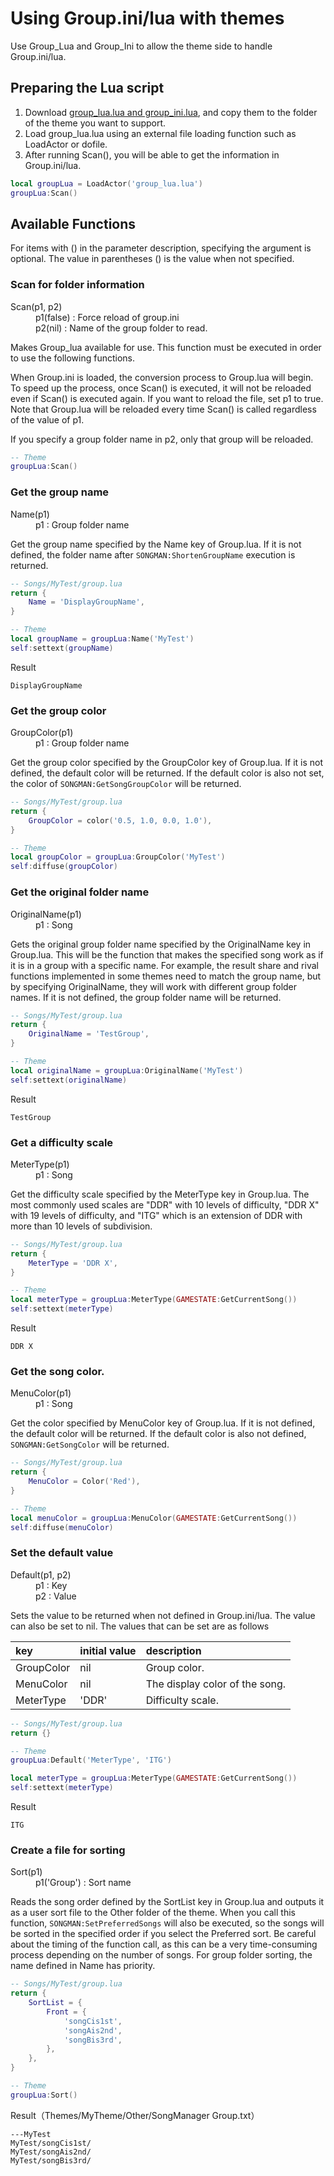 # Using Group.ini/lua with themes

Use Group_Lua and Group_Ini to allow the theme side to handle Group.ini/lua.

## Preparing the Lua script

1. Download [group_lua.lua and group_ini.lua](../../lua), and copy them to the folder of the theme you want to support.
1. Load group_lua.lua using an external file loading function such as LoadActor or dofile.
1. After running Scan(), you will be able to get the information in Group.ini/lua.
```Lua
local groupLua = LoadActor('group_lua.lua')
groupLua:Scan()
```

## Available Functions
For items with () in the parameter description, specifying the argument is optional. The value in parentheses () is the value when not specified.

### Scan for folder information

<dl>
    <dt>Scan(p1, p2)</dt>
    <dd>
        p1(false) : Force reload of group.ini<br>
        p2(nil) : Name of the group folder to read.
    </dd>
</dl>

Makes Group_lua available for use.
This function must be executed in order to use the following functions.

When Group.ini is loaded, the conversion process to Group.lua will begin.
To speed up the process, once Scan() is executed, it will not be reloaded even if Scan() is executed again.
If you want to reload the file, set p1 to true.
Note that Group.lua will be reloaded every time Scan() is called regardless of the value of p1.

If you specify a group folder name in p2, only that group will be reloaded.

```Lua
-- Theme
groupLua:Scan()
```

### Get the group name
<dl>
    <dt>Name(p1)</dt>
    <dd>
        p1 : Group folder name
    </dd>
</dl>

Get the group name specified by the Name key of Group.lua.
If it is not defined, the folder name after `SONGMAN:ShortenGroupName` execution is returned.

```Lua
-- Songs/MyTest/group.lua
return {
    Name = 'DisplayGroupName',
}
```

```Lua
-- Theme
local groupName = groupLua:Name('MyTest')
self:settext(groupName)
```

Result
```Text
DisplayGroupName
```

### Get the group color
<dl>
    <dt>GroupColor(p1)</dt>
    <dd>
        p1 : Group folder name
    </dd>
</dl>

Get the group color specified by the GroupColor key of Group.lua.
If it is not defined, the default color will be returned.
If the default color is also not set, the color of `SONGMAN:GetSongGroupColor` will be returned.

```Lua
-- Songs/MyTest/group.lua
return {
    GroupColor = color('0.5, 1.0, 0.0, 1.0'),
}
```

```Lua
-- Theme
local groupColor = groupLua:GroupColor('MyTest')
self:diffuse(groupColor)
```

### Get the original folder name
<dl>
    <dt>OriginalName(p1)</dt>
    <dd>
        p1 : Song
    </dd>
</dl>

Gets the original group folder name specified by the OriginalName key in Group.lua.
This will be the function that makes the specified song work as if it is in a group with a specific name. For example, the result share and rival functions implemented in some themes need to match the group name, but by specifying OriginalName, they will work with different group folder names.
If it is not defined, the group folder name will be returned.

```Lua
-- Songs/MyTest/group.lua
return {
    OriginalName = 'TestGroup',
}
```

```Lua
-- Theme
local originalName = groupLua:OriginalName('MyTest')
self:settext(originalName)
```

Result
```Text
TestGroup
```

### Get a difficulty scale
<dl>
    <dt>MeterType(p1)</dt>
    <dd>
        p1 : Song
    </dd>
</dl>

Get the difficulty scale specified by the MeterType key in Group.lua.
The most commonly used scales are "DDR" with 10 levels of difficulty, "DDR X" with 19 levels of difficulty, and "ITG" which is an extension of DDR with more than 10 levels of subdivision.

```Lua
-- Songs/MyTest/group.lua
return {
    MeterType = 'DDR X',
}
```

```Lua
-- Theme
local meterType = groupLua:MeterType(GAMESTATE:GetCurrentSong())
self:settext(meterType)
```

Result
```Text
DDR X
```

### Get the song color.
<dl>
    <dt>MenuColor(p1)</dt>
    <dd>
        p1 : Song
    </dd>
</dl>

Get the color specified by MenuColor key of Group.lua.
If it is not defined, the default color will be returned.
If the default color is also not defined, `SONGMAN:GetSongColor` will be returned.

```Lua
-- Songs/MyTest/group.lua
return {
    MenuColor = Color('Red'),
}
```

```Lua
-- Theme
local menuColor = groupLua:MenuColor(GAMESTATE:GetCurrentSong())
self:diffuse(menuColor)
```

### Set the default value
<dl>
    <dt>Default(p1, p2)</dt>
    <dd>
        p1 : Key<br>
        p2 : Value
    </dd>
</dl>

Sets the value to be returned when not defined in Group.ini/lua.
The value can also be set to nil.
The values that can be set are as follows

| key | initial value | description |
:----|:----|:----
| GroupColor | nil | Group color. |
| MenuColor | nil | The display color of the song. |
| MeterType | 'DDR' | Difficulty scale. |

```Lua
-- Songs/MyTest/group.lua
return {}
```

```Lua
-- Theme
groupLua:Default('MeterType', 'ITG')

local meterType = groupLua:MeterType(GAMESTATE:GetCurrentSong())
self:settext(meterType)
```

Result
```Text
ITG
```

### Create a file for sorting
<dl>
    <dt>Sort(p1)</dt>
    <dd>
        p1('Group') : Sort name
    </dd>
</dl>

Reads the song order defined by the SortList key in Group.lua and outputs it as a user sort file to the Other folder of the theme.
When you call this function, `SONGMAN:SetPreferredSongs` will also be executed, so the songs will be sorted in the specified order if you select the Preferred sort.
Be careful about the timing of the function call, as this can be a very time-consuming process depending on the number of songs.
For group folder sorting, the name defined in Name has priority.

```Lua
-- Songs/MyTest/group.lua
return {
    SortList = {
        Front = {
            'songCis1st',
            'songAis2nd',
            'songBis3rd',
        },
    },
}
```

```Lua
-- Theme
groupLua:Sort()
```

Result（Themes/MyTheme/Other/SongManager Group.txt）
```Text
---MyTest
MyTest/songCis1st/
MyTest/songAis2nd/
MyTest/songBis3rd/
```
